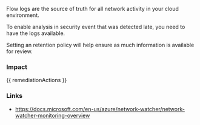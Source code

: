 
Flow logs are the source of truth for all network activity in your cloud environment.

To enable analysis in security event that was detected late, you need to have the logs available.

Setting an retention policy will help ensure as much information is available for review.


### Impact
<!-- Add Impact here -->

<!-- DO NOT CHANGE -->
{{ remediationActions }}

### Links
- https://docs.microsoft.com/en-us/azure/network-watcher/network-watcher-monitoring-overview


